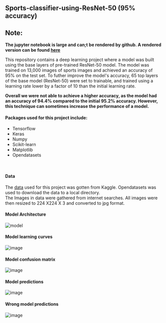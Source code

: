 ## Sports-classifier-using-ResNet-50 (95% accuracy)

## Note: 
**The jupyter notebook is large and can;t be rendered by github. A rendered version can be found [here](https://nbviewer.org/github/Jeremyugo/Sports-classifier-using-ResNet-50/blob/main/sports-classification-resnet50-95-acc.ipynb)**

This repository contains a deep learning project where a model was built using the base layers of pre-trained ResNet-50 model. The model was trained on 13,000 images of sports images and achieved an accuracy of 95% on the test set.
To futher improve the model's accuracy, 65 top layers of the base model (ResNet-50) were set to trainable, and trained using a learning rate lower by a factor of 10 than the initial learning rate.

**Overall we were not able to achieve a higher accuracy, as the model had an accuracy of 94.4% compared to the initial 95.2% accuracy. However, this technique can sometimes increase the performance of a model.**

#### Packages used for this project include:
- Tensorflow
- Keras
- Numpy
- Scikit-learn
- Matplotlib
- Opendatasets
<br/>

#### Data
The [data](https://www.kaggle.com/datasets/gpiosenka/sports-classification) used for this project was gotten from Kaggle. Opendatasets was used to download the data to a local directory.<br/>
The Images in data were gathered from internet searches. All images were then resized to 224 X224 X 3 and converted to jpg format. 
<br/>

#### Model Architecture

![model](https://github.com/Jeremyugo/Sports-classifier-using-ResNet-50/assets/36512525/e37a4f8e-ea15-40e0-aaa0-23698bb1e968)

#### Model learning curves

![image](https://github.com/Jeremyugo/Sports-classifier-using-ResNet-50/assets/36512525/c8bb5732-d147-401d-83f6-aacde42b20e8)

#### Model confusion matrix
![image](https://github.com/Jeremyugo/Sports-classifier-using-ResNet-50/assets/36512525/52bd4151-458c-46a2-9bed-d1ca509447b6)


#### Model predictions

![image](https://github.com/Jeremyugo/Sports-classifier-using-ResNet-50/assets/36512525/55b518d6-c5ba-41e5-a55d-18b08d772a11)

#### Wrong model predictions
![image](https://github.com/Jeremyugo/Sports-classifier-using-ResNet-50/assets/36512525/57782680-1e15-454f-bd38-43c1e6d89f51)
